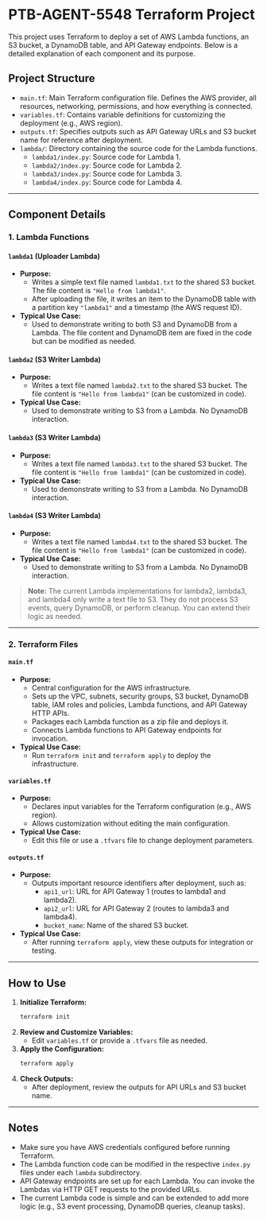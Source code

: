 # PTB-AGENT-5548 Terraform Project

This project uses Terraform to deploy a set of AWS Lambda functions, an S3 bucket, a DynamoDB table, and API Gateway endpoints. Below is a detailed explanation of each component and its purpose.

## Project Structure

- `main.tf`: Main Terraform configuration file. Defines the AWS provider, all resources, networking, permissions, and how everything is connected.
- `variables.tf`: Contains variable definitions for customizing the deployment (e.g., AWS region).
- `outputs.tf`: Specifies outputs such as API Gateway URLs and S3 bucket name for reference after deployment.
- `lambda/`: Directory containing the source code for the Lambda functions.
    - `lambda1/index.py`: Source code for Lambda 1.
    - `lambda2/index.py`: Source code for Lambda 2.
    - `lambda3/index.py`: Source code for Lambda 3.
    - `lambda4/index.py`: Source code for Lambda 4.

---

## Component Details

### 1. Lambda Functions

#### `lambda1` (Uploader Lambda)
- **Purpose:**
  - Writes a simple text file named `lambda1.txt` to the shared S3 bucket. The file content is `"Hello from lambda1"`.
  - After uploading the file, it writes an item to the DynamoDB table with a partition key `"lambda1"` and a timestamp (the AWS request ID).
- **Typical Use Case:**
  - Used to demonstrate writing to both S3 and DynamoDB from a Lambda. The file content and DynamoDB item are fixed in the code but can be modified as needed.

#### `lambda2` (S3 Writer Lambda)
- **Purpose:**
  - Writes a text file named `lambda2.txt` to the shared S3 bucket. The file content is `"Hello from lambda1"` (can be customized in code).
- **Typical Use Case:**
  - Used to demonstrate writing to S3 from a Lambda. No DynamoDB interaction.

#### `lambda3` (S3 Writer Lambda)
- **Purpose:**
  - Writes a text file named `lambda3.txt` to the shared S3 bucket. The file content is `"Hello from lambda1"` (can be customized in code).
- **Typical Use Case:**
  - Used to demonstrate writing to S3 from a Lambda. No DynamoDB interaction.

#### `lambda4` (S3 Writer Lambda)
- **Purpose:**
  - Writes a text file named `lambda4.txt` to the shared S3 bucket. The file content is `"Hello from lambda1"` (can be customized in code).
- **Typical Use Case:**
  - Used to demonstrate writing to S3 from a Lambda. No DynamoDB interaction.

> **Note:** The current Lambda implementations for lambda2, lambda3, and lambda4 only write a text file to S3. They do not process S3 events, query DynamoDB, or perform cleanup. You can extend their logic as needed.

---

### 2. Terraform Files

#### `main.tf`
- **Purpose:**
  - Central configuration for the AWS infrastructure.
  - Sets up the VPC, subnets, security groups, S3 bucket, DynamoDB table, IAM roles and policies, Lambda functions, and API Gateway HTTP APIs.
  - Packages each Lambda function as a zip file and deploys it.
  - Connects Lambda functions to API Gateway endpoints for invocation.
- **Typical Use Case:**
  - Run `terraform init` and `terraform apply` to deploy the infrastructure.

#### `variables.tf`
- **Purpose:**
  - Declares input variables for the Terraform configuration (e.g., AWS region).
  - Allows customization without editing the main configuration.
- **Typical Use Case:**
  - Edit this file or use a `.tfvars` file to change deployment parameters.

#### `outputs.tf`
- **Purpose:**
  - Outputs important resource identifiers after deployment, such as:
    - `api1_url`: URL for API Gateway 1 (routes to lambda1 and lambda2).
    - `api2_url`: URL for API Gateway 2 (routes to lambda3 and lambda4).
    - `bucket_name`: Name of the shared S3 bucket.
- **Typical Use Case:**
  - After running `terraform apply`, view these outputs for integration or testing.

---

## How to Use

1. **Initialize Terraform:**
   ```powershell
   terraform init
   ```
2. **Review and Customize Variables:**
   - Edit `variables.tf` or provide a `.tfvars` file as needed.
3. **Apply the Configuration:**
   ```powershell
   terraform apply
   ```
4. **Check Outputs:**
   - After deployment, review the outputs for API URLs and S3 bucket name.

---

## Notes
- Make sure you have AWS credentials configured before running Terraform.
- The Lambda function code can be modified in the respective `index.py` files under each `lambda` subdirectory.
- API Gateway endpoints are set up for each Lambda. You can invoke the Lambdas via HTTP GET requests to the provided URLs.
- The current Lambda code is simple and can be extended to add more logic (e.g., S3 event processing, DynamoDB queries, cleanup tasks).